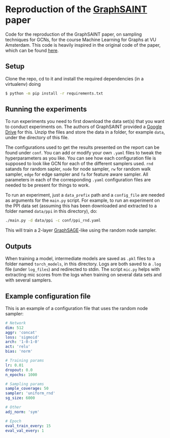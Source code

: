 # Reproduction of the [GraphSAINT](https://arxiv.org/abs/1907.04931v4) paper 
Code for the reproduction of the GraphSAINT paper, on sampling techniques for GCNs, for the course Machine Learning for Graphs at VU Amsterdam. This code is heavily inspired in the original code of the paper, which can be found [here](https://github.com/GraphSAINT/GraphSAINT/tree/master).

## Setup
Clone the repo, cd to it and install the required dependencies (in a virtualenv) doing
```bash
$ python -m pip install -r requirements.txt
```

## Running the experiments
To run experiments you need to first download the data set(s) that you want to conduct experiments on. The authors of GraphSAINT provided a [Google Drive](https://drive.google.com/drive/folders/1zycmmDES39zVlbVCYs88JTJ1Wm5FbfLz) for this. Unzip the files and store the data in a folder, for example `data`, under the directory of this file.

The configurations used to get the results presented on the report can be found under `conf`. You can add or modify your own `.yaml` files to tweak the hyperparameters as you like. You can see how each configuration file is supposed to look like GCN for each of the different samplers used. `rnd` satands for random sapler, `node` for node sampler, `rw` for random walk sampler, `edge` for edge sampler and `fa` for feature aware sampler. All parameters in each of the corresponding `.yaml` configuration files are needed to be present for things to work.

To run an experiment, just a `data_prefix` path and a `config_file` are needed as arguments for the `main.py` script. For example, to run an experiment on the PPI data set (assuming this has been downloaded and extracted to a folder named `data/ppi` in this directory), do:
```bash
./main.py -d data/ppi -c conf/ppi_rnd.yaml
```
This will train a 2-layer [GraphSAGE](https://arxiv.org/abs/1706.02216v4)-like using the random node sampler.


## Outputs
When training a model, intermediate models are saved as `.pkl` files to a folder named `torch_models`, in this directory. Logs are both saved to a `.log` file (under `log_files`) and redirected to stdin. The script `mic.py` helps with extracting mic scores from the logs when training on several data sets and with several samplers.

## Example configuration file
This is an example of a configuration file that uses the random node sampler:
```yaml
# Network
dim: 512
aggr: 'concat'
loss: 'sigmoid'
arch: '1-0-1-0'
act: 'relu'
bias: 'norm'

# Training params
lr: 0.01
dropout: 0.0
n_epochs: 1000

# Sampling params
sample_coverage: 50
sampler: 'uniform_rnd'
sg_size: 6000

# Other
adj_norm: 'sym'

# Epoch
eval_train_every: 15
eval_val_every: 1

```